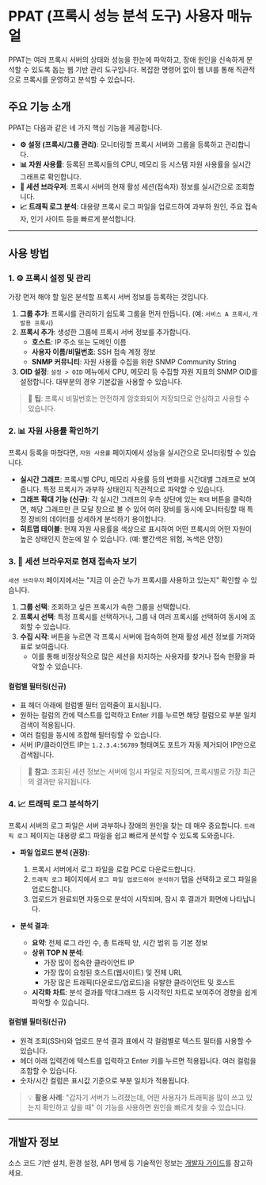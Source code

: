 # PPAT (프록시 성능 분석 도구) 사용자 매뉴얼

PPAT는 여러 프록시 서버의 상태와 성능을 한눈에 파악하고, 장애 원인을 신속하게 분석할 수 있도록 돕는 웹 기반 관리 도구입니다. 복잡한 명령어 없이 웹 UI를 통해 직관적으로 프록시를 운영하고 분석할 수 있습니다.

## 주요 기능 소개

PPAT는 다음과 같은 네 가지 핵심 기능을 제공합니다.

-   **⚙️ 설정 (프록시/그룹 관리)**: 모니터링할 프록시 서버와 그룹을 등록하고 관리합니다.
-   **📊 자원 사용률**: 등록된 프록시들의 CPU, 메모리 등 시스템 자원 사용률을 실시간 그래프로 확인합니다.
-   **👤 세션 브라우저**: 프록시 서버의 현재 활성 세션(접속자) 정보를 실시간으로 조회합니다.
-   **📈 트래픽 로그 분석**: 대용량 프록시 로그 파일을 업로드하여 과부하 원인, 주요 접속자, 인기 사이트 등을 빠르게 분석합니다.

---

## 사용 방법

### 1. ⚙️ 프록시 설정 및 관리

가장 먼저 해야 할 일은 분석할 프록시 서버 정보를 등록하는 것입니다.

1.  **그룹 추가**: 프록시를 관리하기 쉽도록 그룹을 먼저 만듭니다. (예: `서비스 A 프록시`, `개발용 프록시`)
2.  **프록시 추가**: 생성한 그룹에 프록시 서버 정보를 추가합니다.
    -   **호스트**: IP 주소 또는 도메인 이름
    -   **사용자 이름/비밀번호**: SSH 접속 계정 정보
    -   **SNMP 커뮤니티**: 자원 사용률 수집을 위한 SNMP Community String
3.  **OID 설정**: `설정 > OID` 메뉴에서 CPU, 메모리 등 수집할 자원 지표의 SNMP OID를 설정합니다. 대부분의 경우 기본값을 사용할 수 있습니다.

> 📝 **팁**: 프록시 비밀번호는 안전하게 암호화되어 저장되므로 안심하고 사용할 수 있습니다.

### 2. 📊 자원 사용률 확인하기

프록시 등록을 마쳤다면, `자원 사용률` 페이지에서 성능을 실시간으로 모니터링할 수 있습니다.

-   **실시간 그래프**: 프록시별 CPU, 메모리 사용률 등의 변화를 시간대별 그래프로 보여줍니다. 특정 프록시가 과부하 상태인지 직관적으로 파악할 수 있습니다.
-   **그래프 확대 기능 (신규)**: 각 실시간 그래프의 우측 상단에 있는 `확대` 버튼을 클릭하면, 해당 그래프만 큰 모달 창으로 볼 수 있어 여러 장비를 동시에 모니터링할 때 특정 장비의 데이터를 상세하게 분석하기 용이합니다.
-   **히트맵 테이블**: 현재 자원 사용률을 색상으로 표시하여 어떤 프록시의 어떤 자원이 높은 상태인지 한눈에 알 수 있습니다. (예: 빨간색은 위험, 녹색은 안정)

### 3. 👤 세션 브라우저로 현재 접속자 보기

`세션 브라우저` 페이지에서는 "지금 이 순간 누가 프록시를 사용하고 있는지" 확인할 수 있습니다.

1.  **그룹 선택**: 조회하고 싶은 프록시가 속한 그룹을 선택합니다.
2.  **프록시 선택**: 특정 프록시를 선택하거나, 그룹 내 여러 프록시를 선택하여 동시에 조회할 수 있습니다.
3.  **수집 시작**: 버튼을 누르면 각 프록시 서버에 접속하여 현재 활성 세션 정보를 가져와 표로 보여줍니다.
    -   이를 통해 비정상적으로 많은 세션을 차지하는 사용자를 찾거나 접속 현황을 파악할 수 있습니다.

#### 컬럼별 필터링(신규)
- 표 헤더 아래에 컬럼별 필터 입력줄이 표시됩니다.
- 원하는 컬럼의 칸에 텍스트를 입력하고 Enter 키를 누르면 해당 컬럼으로 부분 일치 검색이 적용됩니다.
- 여러 컬럼을 동시에 조합해 필터링할 수 있습니다.
- 서버 IP/클라이언트 IP는 `1.2.3.4:56789` 형태여도 포트가 자동 제거되어 IP만으로 검색됩니다.

> 📁 **참고**: 조회된 세션 정보는 서버에 임시 파일로 저장되며, 프록시별로 가장 최근의 결과만 유지됩니다.

### 4. 📈 트래픽 로그 분석하기

프록시 서버의 로그 파일은 서버 과부하나 장애의 원인을 찾는 데 매우 중요합니다. `트래픽 로그` 페이지는 대용량 로그 파일을 쉽고 빠르게 분석할 수 있도록 도와줍니다.

-   **파일 업로드 분석 (권장)**:
    1.  프록시 서버에서 로그 파일을 로컬 PC로 다운로드합니다.
    2.  `트래픽 로그` 페이지에서 `로그 파일 업로드하여 분석하기` 탭을 선택하고 로그 파일을 업로드합니다.
    3.  업로드가 완료되면 자동으로 분석이 시작되며, 잠시 후 결과가 화면에 나타납니다.

-   **분석 결과**:
    -   **요약**: 전체 로그 라인 수, 총 트래픽 양, 시간 범위 등 기본 정보
    -   **상위 TOP N 분석**:
        -   가장 많이 접속한 클라이언트 IP
        -   가장 많이 요청된 호스트(웹사이트) 및 전체 URL
        -   가장 많은 트래픽(다운로드/업로드)을 유발한 클라이언트 및 호스트
    -   **시각화 차트**: 분석 결과를 막대그래프 등 시각적인 차트로 보여주어 경향을 쉽게 파악할 수 있습니다.

#### 컬럼별 필터링(신규)
- 원격 조회(SSH)와 업로드 분석 결과 표에서 각 컬럼별로 텍스트 필터를 사용할 수 있습니다.
- 헤더 아래 입력칸에 텍스트를 입력하고 Enter 키를 누르면 적용됩니다. 여러 컬럼을 조합할 수 있습니다.
- 숫자/시간 컬럼은 표시값 기준으로 부분 일치가 적용됩니다.

> 💡 **활용 사례**: "갑자기 서버가 느려졌는데, 어떤 사용자가 트래픽을 많이 쓰고 있는지 확인하고 싶을 때" 이 기능을 사용하면 원인을 빠르게 찾을 수 있습니다.

---

## 개발자 정보

소스 코드 기반 설치, 환경 설정, API 명세 등 기술적인 정보는 [개발자 가이드](./docs/DEVELOPER_GUIDE.md)를 참고하세요.